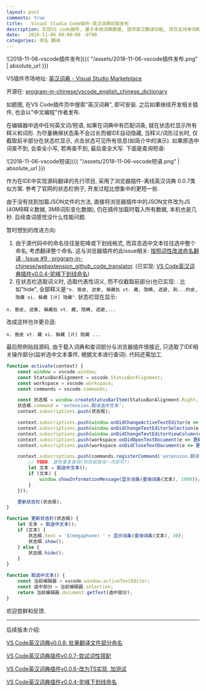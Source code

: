 ```yaml
---
layout: post
comments: true
title:   Visual Studio Code插件-英汉词典初版发布
description: 实现VS code插件, 基于本地词典数据, 提供英汉翻译功能, 现仅支持单词和短语. Implement a vscode extension to translate English word or phrase to Chinese in source code.
date:   2018-11-06 00:00:00 -0700
categories: 命名 翻译
---
```


![2018-11-06-vscode插件发布]({{ "/assets/2018-11-06-vscode插件发布.png" | absolute_url }})

VS插件市场地址: [英汉词典 - Visual Studio Marketplace](https://marketplace.visualstudio.com/items?itemName=CodeInChinese.EnglishChineseDictionary)

开源在: [program-in-chinese/vscode_english_chinese_dictionary](https://github.com/program-in-chinese/vscode_english_chinese_dictionary)

如题图, 在VS Code插件页中搜索"英汉词典", 即可安装. 之后如果继续开发相关插件, 也会以"中文编程"作者发布.

在编辑器中选中任何英文词/短语, 如果在词典中有匹配词条, 就在状态栏显示所有释义和词形. 为尽量确保状态条不会过长而被IDE自动隐藏, 当释义/词形过长时, 仅截取前半部分在状态栏显示, 点击状态可见所有信息(如简介中的演示). 如果原选中词查不到, 会查全小写, 若再查不到, 最后查全大写. 下面是查询短语:

![2018-11-06-vscode短语]({{ "/assets/2018-11-06-vscode短语.png" | absolute_url }})

作为在IDE中实现源码翻译的先行项目, 采用了浏览器插件-离线英汉词典 0.0.7类似方案. 参考了官网的状态栏例子, 开发过程比想象中的更短一些.

由于没有找到加载JSON文件的方法, 直接将浏览器插件中的JSON文件改为JS (40MB释义数据, 3MB词形变化数据), 仍在插件加载时载入所有数据, 本机也是几秒. 后续查词感觉没什么性能问题.

暂时想到的改进方向:

1. 由于源代码中的命名往往是驼峰或下划线格式, 而双击选中文本往往选中整个命名, 考虑翻译整个命名. 这与浏览器插件的此issue相关: [按照词性改进命名翻译 · Issue #9 · program-in-chinese/webextension_github_code_translator](https://github.com/program-in-chinese/webextension_github_code_translator/issues/9). (已实现: [VS Code英汉词典插件v0.0.4-驼峰下划线命名](https://zhuanlan.zhihu.com/p/49133480))
2. 在状态栏选取词义时, 选取代表性词义, 而不仅截取前部分(也已实现: . 比如"hide", 全部释义是`"n. 兽皮, 迹象, 躲藏处 vt. 藏, 隐瞒, 遮避, 剥...的皮, 隐藏 vi. 躲藏 [计] 隐藏"`. 状态栏现在显示:
```
n. 兽皮, 迹象, 躲藏处 vt. 藏, 隐瞒, 遮避,...
```
改成这样也许更合适:
```
n. 兽皮 vt. 藏 vi. 躲藏 [计] 隐藏 ...
```

最后照例贴段源码, 由于载入词典和查词部分与浏览器插件很接近, 只选取了IDE相关操作部分(监听选中文本事件, 根据文本进行查词). 代码还需加工.
```javascript
function activate(context) {
    const window = vscode.window;
    const StatusBarAlignment = vscode.StatusBarAlignment;
    const workspace = vscode.workspace;
    const commands = vscode.commands;

    const 状态框 = window.createStatusBarItem(StatusBarAlignment.Right, 100);
    状态框.command = 'extension.翻译选中文本';
    context.subscriptions.push(状态框);

    context.subscriptions.push(window.onDidChangeActiveTextEditor(e => 更新状态栏(状态框)));
    context.subscriptions.push(window.onDidChangeTextEditorSelection(e => 更新状态栏(状态框)));
    context.subscriptions.push(window.onDidChangeTextEditorViewColumn(e => 更新状态栏(状态框)));
    context.subscriptions.push(workspace.onDidOpenTextDocument(e => 更新状态栏(状态框)));
    context.subscriptions.push(workspace.onDidCloseTextDocument(e => 更新状态栏(状态框)));

    context.subscriptions.push(commands.registerCommand('extension.翻译选中文本', () => {
        // TODO: 避免重复查询(状态框查询一次即可?)
        let 文本 = 取选中文本();
        if (文本) {
            window.showInformationMessage(显示词条(查询词条(文本), 1000));
        }
    }));

    更新状态栏(状态框);
}

function 更新状态栏(状态框) {
    let 文本 = 取选中文本();
    if (文本) {
        状态框.text = '$(megaphone) ' + 显示词条(查询词条(文本), 30);
        状态框.show();
    } else {
        状态框.hide();
    }
}

function 取选中文本() {
    const 当前编辑器 = vscode.window.activeTextEditor;
    const 选中部分 = 当前编辑器.selection;
    return 当前编辑器.document.getText(选中部分);
}
```
欢迎尝鲜和反馈.

-----------------------

后续版本介绍:

[VS Code英汉词典v0.0.8: 批量翻译文件部分命名](https://zhuanlan.zhihu.com/p/53288297)

[VS Code英汉词典插件v0.0.7-尝试词性搭配](https://zhuanlan.zhihu.com/p/51525136)

[VS Code英汉词典插件v0.0.6-改为TS实现, 加测试](https://zhuanlan.zhihu.com/p/51243255)

[VS Code英汉词典插件v0.0.4-驼峰下划线命名](https://zhuanlan.zhihu.com/p/49133480)